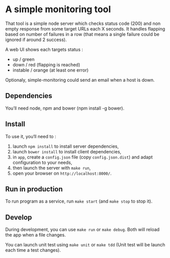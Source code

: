 # A simple monitoring tool

That tool is a simple node server which checks status code (200) and non empty response from some target URLs each X seconds.
It handles flapping based on number of failures in a row (that means a single failure could be ignored if around 2 success).

A web UI shows each targets status :
   - up / green
   - down / red (flapping is reached)
   - instable / orange (at least one error)

Optionaly, simple-monitoring could send an email when a host is down.

## Dependencies

You’ll need node, npm and bower (npm install -g bower).

## Install

To use it, you‘ll need to :
  1. launch `npm install` to install server dependencies,
  2. launch `bower install` to install client dependencies,
  2. in `app`, create a `config.json` file (copy `config.json.dist`) and adapt configuration to your needs, 
  4. then launch the server with `make run`,
  5. open your browser on `http://localhost:8000/`.

## Run in production

To run program as a service, run `make start` (and `make stop` to stop it).

## Develop

During development, you can use `make run` or `make debug`. Both will reload the app when a file changes.

You can launch unit test using `make unit` or `make tdd` (Unit test will be launch each time a test changes).
